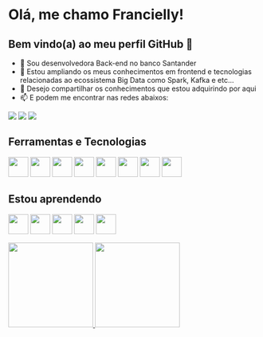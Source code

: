 # Olá, me chamo Francielly! 
## Bem vindo(a) ao meu perfil GitHub 👋
- 🔭 Sou desenvolvedora Back-end no banco Santander
- 🌱 Estou ampliando os meus conhecimentos em frontend e tecnologias relacionadas ao ecossistema Big Data como Spark, Kafka e etc...
- 👯 Desejo compartilhar os conhecimentos que estou adquirindo por aqui
- 📫 E podem me encontrar nas redes abaixos:
<div>
<a href="https://instagram.com/franciellyl" target="_blank"><img src="https://img.shields.io/badge/-Instagram-%23E4405F?style=for-the-badge&logo=instagram&logoColor=white" target="_blank"></a>
<a href = "mailto:franciellyelima@gmail.com"><img src="https://img.shields.io/badge/Gmail-D14836?style=for-the-badge&logo=gmail&logoColor=white" target="_blank"></a>
<a href="https://www.linkedin.com/in/franciellyl" target="_blank"><img src="https://img.shields.io/badge/-LinkedIn-%230077B5?style=for-the-badge&logo=linkedin&logoColor=white" target="_blank"></a>   
</div>

## Ferramentas e Tecnologias

<img src="https://cdn.jsdelivr.net/gh/devicons/devicon/icons/git/git-original.svg" width="40" height="40"/> <img src="https://cdn.jsdelivr.net/gh/devicons/devicon/icons/jupyter/jupyter-original-wordmark.svg" width="40" height="40"/> <img src="https://cdn.jsdelivr.net/gh/devicons/devicon/icons/java/java-original.svg" width="40" height="40"/> <img src="https://cdn.jsdelivr.net/gh/devicons/devicon/icons/ocaml/ocaml-original-wordmark.svg" width="40" height="40"/> <img src="https://cdn.jsdelivr.net/gh/devicons/devicon/icons/spring/spring-original-wordmark.svg" width="40" height="40"/> <img src="https://cdn.jsdelivr.net/gh/devicons/devicon/icons/apachekafka/apachekafka-original.svg" width="40" height="40"/> <img src="https://cdn.jsdelivr.net/gh/devicons/devicon/icons/azure/azure-original.svg" width="40" height="40"/> <img src="https://cdn.jsdelivr.net/gh/devicons/devicon/icons/kubernetes/kubernetes-plain.svg" width="40" height="40"/>

## Estou aprendendo

<img src="https://cdn.jsdelivr.net/gh/devicons/devicon/icons/java/java-original.svg" width="40" height="40"/> <img src="https://cdn.jsdelivr.net/gh/devicons/devicon/icons/linux/linux-original.svg" width="40" height="40"/> <img src="https://cdn.jsdelivr.net/gh/devicons/devicon/icons/typescript/typescript-original.svg" width="40" height="40"/> <img src="https://cdn.jsdelivr.net/gh/devicons/devicon/icons/angularjs/angularjs-original.svg" width="40" height="40"/> <img src="https://cdn.jsdelivr.net/gh/devicons/devicon/icons/scala/scala-original.svg" width="40" height="40"/>    


<div>
<a href="https://github.com/franciellyl">
<img height="170em" src="https://github-readme-stats.vercel.app/api/top-langs/?username=franciellyl&layout=compact&langs_count=7&theme=dracula"/> <img height="170em" src="https://github-readme-stats.vercel.app/api?username=franciellyl&show_icons=true&theme=dracula&include_all_commits=true&count_private=true"/>
</div>



